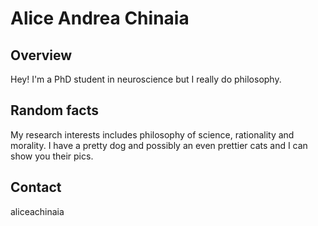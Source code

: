 # Alice Andrea Chinaia

## Overview
Hey! I'm a PhD student in neuroscience but I really do philosophy.

## Random facts 
My research interests includes philosophy of science, rationality and morality. 
I have a pretty dog and possibly an even prettier cats and I can show you their pics.

## Contact
aliceachinaia